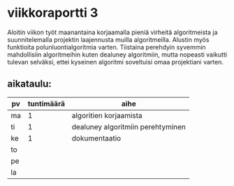 # viikkoraportti 3

Aloitin viikon työt maanantaina korjaamalla pieniä virheitä algoritmeista ja suunnitelemalla projektin laajennusta muilla algoritmeilla.
Alustin myös funktioita polunluontialgoritmia varten.
Tiistaina perehdyin syvemmin mahdollisiin algoritmeihin kuten dealuney algoritmiin, mutta nopeasti vaikutti tulevan selväksi, 
ettei kyseinen algoritmi soveltuisi omaa projektiani varten.

## aikataulu:
| pv  | tuntimäärä | aihe                              |
| --- | ---------- | --------------------------------- |
| ma  | 1          | algoritien korjaamista            |
| ti  | 1          | dealuney algoritmiin perehtyminen |
| ke  | 1          | dokumentaatio                     |
| to  |            |                                   |
| pe  |            |                                   |
| la  |            |                                   |